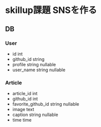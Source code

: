 # skillup課題 SNSを作る

## DB
### User
* id int
* github_id string
* profile string nullable
* user_name string nullable

### Article
* article_id int
* github_id int
* favorite_github_id string nullable
* image text
* caption string nullable
* time time